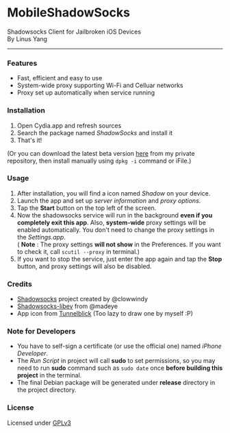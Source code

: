 MobileShadowSocks
=========
Shadowsocks Client for Jailbroken iOS Devices     
By Linus Yang     

------

### Features
* Fast, efficient and easy to use
* System-wide proxy supporting Wi-Fi and Celluar networks
* Proxy set up automatically when service running

### Installation
1. Open Cydia.app and refresh sources
2. Search the package named *ShadowSocks* and install it
3. That's it!

(Or you can download the latest beta version [here](http://yangapp.googlecode.com/svn/debs/ShadowSocks-iOS-linusyang.deb) from my private repository, then install manually using `dpkg -i` command or iFile.)

### Usage
1. After installation, you will find a icon named *Shadow* on your device.
2. Launch the app and set up *server information* and *proxy options*.
3. Tap the **Start** button on the top left of the screen.
4. Now the shadowsocks service will run in the background **even if you completely exit this app**. Also, **system-wide** proxy settings will be enabled automatically. You don't need to change the proxy settings in the *Settings.app*.    
( **Note** : The proxy settings **will not show** in the Preferences. If you want to check it, call `scutil --proxy` in terminal.)
5. If you want to stop the service, just enter the app again and tap the **Stop** button, and proxy settings will also be disabled.

### Credits
* [Shadowsocks](https://github.com/clowwindy/shadowsocks) project created by @clowwindy
* [Shadowsocks-libev](https://github.com/madeye/shadowsocks-libev) from @madeye
* App icon from [Tunnelblick](https://tunnelblick.googlecode.com) (Too lazy to draw one by myself :P)

### Note for Developers
* You have to self-sign a certificate (or use the official one) named *iPhone Developer*.
* The *Run Script* in project will call **sudo** to set permissions, so you may need to run **sudo** command such as `sudo date` once **before building this project** in the terminal.
* The final Debian package will be generated under **release** directory in the project directory.

### License
Licensed under [GPLv3](http://www.gnu.org/licenses/gpl.html)
